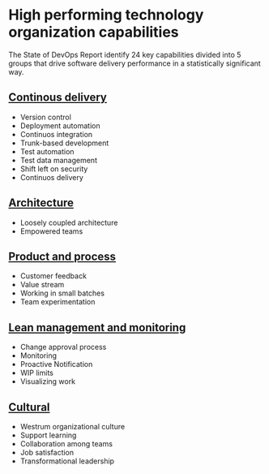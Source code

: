 # High performing technology organization capabilities


The State of DevOps Report identify 24 key capabilities divided into 5 groups that drive software delivery performance in a statistically significant way.


## [Continous delivery](https://github.com/gramland/devops-culture/blob/master/accelerate/Continuous%20delivery/readme.md)
* Version control
* Deployment automation
* Continuos integration
* Trunk-based development
* Test automation 
* Test data management
* Shift left on security
* Continuos delivery


## [Architecture](https://github.com/gramland/devops-culture/tree/master/accelerate/Architecture)
* Loosely coupled architecture
* Empowered teams


## [Product and process](https://github.com/gramland/devops-culture/tree/master/accelerate/Product%20and%20process)
* Customer feedback
* Value stream
* Working in small batches
* Team experimentation


## [Lean management and monitoring](https://github.com/gramland/devops-culture/tree/master/accelerate/Lean%20management%20and%20monitoring)
* Change approval process
* Monitoring 
* Proactive Notification 
* WIP limits 
* Visualizing work 


## [Cultural](https://github.com/gramland/devops-culture/tree/master/accelerate/Cultural)
* Westrum organizational culture
* Support learning
* Collaboration among teams
* Job satisfaction
* Transformational leadership


